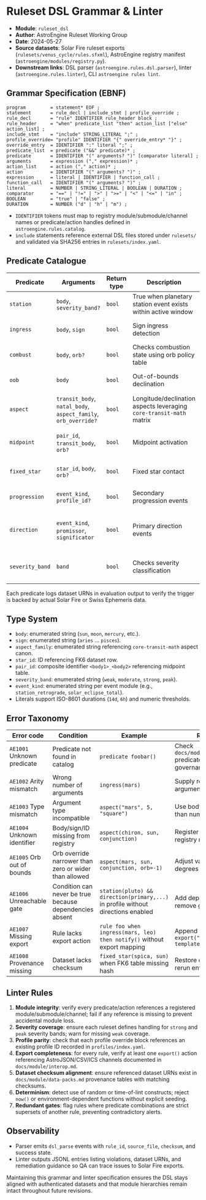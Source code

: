 # Ruleset DSL Grammar & Linter

- **Module**: `ruleset_dsl`
- **Author**: AstroEngine Ruleset Working Group
- **Date**: 2024-05-27
- **Source datasets**: Solar Fire ruleset exports (`rulesets/venus_cycle/rules.sfxml`), AstroEngine registry manifest (`astroengine/modules/registry.py`).
- **Downstream links**: DSL parser (`astroengine.rules.dsl.parser`), linter (`astroengine.rules.linter`), CLI `astroengine rules lint`.

## Grammar Specification (EBNF)

```
program         = statement* EOF ;
statement       = rule_decl | include_stmt | profile_override ;
rule_decl       = "rule" IDENTIFIER rule_header block ;
rule_header     = "when" predicate_list "then" action_list ["else" action_list] ;
include_stmt    = "include" STRING_LITERAL ";" ;
profile_override= "profile" IDENTIFIER "{" override_entry* "}" ;
override_entry  = IDENTIFIER ":" literal ";" ;
predicate_list  = predicate ("&&" predicate)* ;
predicate       = IDENTIFIER "(" arguments? ")" [comparator literal] ;
arguments       = expression ("," expression)* ;
action_list     = action ("," action)* ;
action          = IDENTIFIER "(" arguments? ")" ;
expression      = literal | IDENTIFIER | function_call ;
function_call   = IDENTIFIER "(" arguments? ")" ;
literal         = NUMBER | STRING_LITERAL | BOOLEAN | DURATION ;
comparator      = "==" | "!=" | ">" | ">=" | "<" | "<=" | "in" ;
BOOLEAN         = "true" | "false" ;
DURATION        = NUMBER ("d" | "h" | "m") ;
```

- `IDENTIFIER` tokens must map to registry module/submodule/channel names or predicate/action handles defined in `astroengine.rules.catalog`.
- `include` statements reference external DSL files stored under `rulesets/` and validated via SHA256 entries in `rulesets/index.yaml`.

## Predicate Catalogue

| Predicate | Arguments | Return type | Description | Gate phrase | Source |
| --------- | --------- | ----------- | ----------- | ----------- | ------ |
| `station` | `body`, `severity_band?` | `bool` | True when planetary station event exists within active window | "when {body} stations" | Solar Fire station triggers |
| `ingress` | `body`, `sign` | `bool` | Sign ingress detection | "when {body} enters {sign}" | Solar Fire ingress rules |
| `combust` | `body`, `orb?` | `bool` | Checks combustion state using orb policy table | "when {body} is combust" | Solar Fire combustion config |
| `oob` | `body` | `bool` | Out-of-bounds declination | "when {body} is out of bounds" | Solar Fire declination gate |
| `aspect` | `transit_body`, `natal_body`, `aspect_family`, `orb_override?` | `bool` | Longitude/declination aspects leveraging `core-transit-math` matrix | "when {transit} {aspect} {natal}" | Solar Fire aspect trigger exports |
| `midpoint` | `pair_id`, `transit_body`, `orb?` | `bool` | Midpoint activation | "when {transit} hits {pair} midpoint" | Solar Fire midpoint file |
| `fixed_star` | `star_id`, `body`, `orb?` | `bool` | Fixed star contact | "when {body} contacts {star}" | FK6 catalogue mapping |
| `progression` | `event_kind`, `profile_id?` | `bool` | Secondary progression events | "when progressed {event}" | Solar Fire progression table |
| `direction` | `event_kind`, `promissor`, `significator` | `bool` | Primary direction events | "when directed {promissor} meets {significator}" | Solar Fire directions |
| `severity_band` | `band` | `bool` | Checks severity classification | "when severity is {band}" | Derived from severity module |

Each predicate logs dataset URNs in evaluation output to verify the trigger is backed by actual Solar Fire or Swiss Ephemeris data.

## Type System

- `body`: enumerated string (`sun`, `moon`, `mercury`, etc.).
- `sign`: enumerated string (`aries` … `pisces`).
- `aspect_family`: enumerated string referencing `core-transit-math` aspect canon.
- `star_id`: ID referencing FK6 dataset row.
- `pair_id`: composite identifier `<body1>_<body2>` referencing midpoint table.
- `severity_band`: enumerated string (`weak`, `moderate`, `strong`, `peak`).
- `event_kind`: enumerated string per event module (e.g., `station_retrograde`, `solar_eclipse_total`).
- Literals support ISO-8601 durations (`14d`, `6h`) and numeric thresholds.

## Error Taxonomy

| Error code | Condition | Example | Remediation |
| ---------- | --------- | ------- | ----------- |
| `AE1001` Unknown predicate | Predicate not found in catalog | `predicate foobar()` | Check `docs/module/ruleset_dsl.md` predicate table; add via governance if legitimate |
| `AE1002` Arity mismatch | Wrong number of arguments | `ingress(mars)` | Supply required `sign` argument |
| `AE1003` Type mismatch | Argument type incompatible | `aspect("mars", 5, "square")` | Use body identifier rather than numeric literal |
| `AE1004` Unknown identifier | Body/sign/ID missing from registry | `aspect(chiron, sun, conjunction)` | Register dataset and update registry manifest |
| `AE1005` Orb out of bounds | Orb override narrower than zero or wider than allowed | `aspect(mars, sun, conjunction, orb=-1)` | Adjust value to positive degrees |
| `AE1006` Unreachable gate | Condition can never be true because dependencies absent | `station(pluto) && direction(primary,...)` in profile without directions enabled | Add dependency module or remove gate |
| `AE1007` Missing export | Rule lacks export action | `rule foo when ingress(mars, leo) then notify()` without export mapping | Append `export("astrojson", template_id)` |
| `AE1008` Provenance missing | Dataset lacks checksum | `fixed_star(spica, sun)` when FK6 table missing hash | Restore dataset index and rerun environment validator |

## Linter Rules

1. **Module integrity**: verify every predicate/action references a registered module/submodule/channel; fail if any reference is missing to prevent accidental module loss.
2. **Severity coverage**: ensure each ruleset defines handling for `strong` and `peak` severity bands; warn for missing `weak` coverage.
3. **Profile parity**: check that each profile override block references an existing profile ID recorded in `profiles/index.yaml`.
4. **Export completeness**: for every rule, verify at least one `export()` action referencing AstroJSON/CSV/ICS channels documented in `docs/module/interop.md`.
5. **Dataset checksum alignment**: ensure referenced dataset URNs exist in `docs/module/data-packs.md` provenance tables with matching checksums.
6. **Determinism**: detect use of random or time-of-lint constructs; reject `now()` or environment-dependent functions without explicit seeding.
7. **Redundant gates**: flag rules where predicate combinations are strict supersets of another rule, preventing contradictory alerts.

## Observability

- Parser emits `dsl_parse` events with `rule_id`, `source_file`, `checksum`, and success state.
- Linter outputs JSONL entries listing violations, dataset URNs, and remediation guidance so QA can trace issues to Solar Fire exports.

Maintaining this grammar and linter specification ensures the DSL stays aligned with authenticated datasets and that module hierarchies remain intact throughout future revisions.
